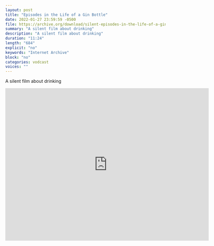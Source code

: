 ```yaml
---
layout: post
title: "Episodes in the Life of a Gin Bottle"
date: 2022-01-27 23:59:59 -0500
file: https://archive.org/download/silent-episodes-in-the-life-of-a-gin-bottle/Episodes%20in%20the%20Life%20of%20a%20Gin%20Bottle.mp4
summary: "A silent film about drinking"
description: "A silent film about drinking"
duration: "11:24"
length: "684"
explicit: "no" 
keywords: "Internet Archive"
block: "no" 
categories: vodcast
voices: ""
---
```


A silent film about drinking

<iframe src="https://archive.org/embed/silent-episodes-in-the-life-of-a-gin-bottle" width="640" height="480" frameborder="0" webkitallowfullscreen="true" mozallowfullscreen="true" allowfullscreen></iframe>
